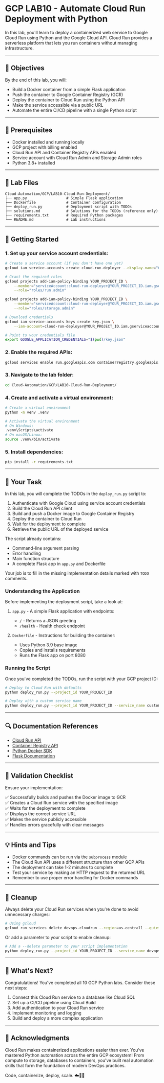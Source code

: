 # GCP LAB10 - Automate Cloud Run Deployment with Python

In this lab, you'll learn to deploy a containerized web service to Google Cloud Run using Python and the Google Cloud API. Cloud Run provides a serverless platform that lets you run containers without managing infrastructure.

---

## 🎯 Objectives

By the end of this lab, you will:
- Build a Docker container from a simple Flask application
- Push the container to Google Container Registry (GCR)
- Deploy the container to Cloud Run using the Python API
- Make the service accessible via a public URL
- Automate the entire CI/CD pipeline with a single Python script

---

## 🧰 Prerequisites

- Docker installed and running locally
- GCP project with billing enabled
- Cloud Run API and Container Registry APIs enabled
- Service account with Cloud Run Admin and Storage Admin roles
- Python 3.8+ installed

---

## 📁 Lab Files

```
Cloud-Automation/GCP/LAB10-Cloud-Run-Deployment/
├── app.py                  # Simple Flask application
├── Dockerfile              # Container configuration
├── deploy_run.py           # Deployment script with TODOs
├── solutions.md            # Solutions for the TODOs (reference only)
├── requirements.txt        # Required Python packages
└── README.md               # Lab instructions
```

---

## 🚀 Getting Started

### 1. Set up your service account credentials:
```bash
# Create a service account (if you don't have one yet)
gcloud iam service-accounts create cloud-run-deployer --display-name="Cloud Run Deployer"

# Grant the required roles
gcloud projects add-iam-policy-binding YOUR_PROJECT_ID \
    --member="serviceAccount:cloud-run-deployer@YOUR_PROJECT_ID.iam.gserviceaccount.com" \
    --role="roles/run.admin"

gcloud projects add-iam-policy-binding YOUR_PROJECT_ID \
    --member="serviceAccount:cloud-run-deployer@YOUR_PROJECT_ID.iam.gserviceaccount.com" \
    --role="roles/storage.admin"

# Download credentials
gcloud iam service-accounts keys create key.json \
    --iam-account=cloud-run-deployer@YOUR_PROJECT_ID.iam.gserviceaccount.com

# Point to your credentials file
export GOOGLE_APPLICATION_CREDENTIALS="$(pwd)/key.json"
```

### 2. Enable the required APIs:
```bash
gcloud services enable run.googleapis.com containerregistry.googleapis.com
```

### 3. Navigate to the lab folder:
```bash
cd Cloud-Automation/GCP/LAB10-Cloud-Run-Deployment/
```

### 4. Create and activate a virtual environment:
```bash
# Create a virtual environment
python -m venv .venv

# Activate the virtual environment
# On Windows:
.venv\Scripts\activate
# On macOS/Linux:
source .venv/bin/activate
```

### 5. Install dependencies:
```bash
pip install -r requirements.txt
```

---

## 📝 Your Task

In this lab, you will complete the TODOs in the `deploy_run.py` script to:

1. Authenticate with Google Cloud using service account credentials
2. Build the Cloud Run API client
3. Build and push a Docker image to Google Container Registry
4. Deploy the container to Cloud Run
5. Wait for the deployment to complete
6. Retrieve the public URL of the deployed service

The script already contains:
- Command-line argument parsing
- Error handling
- Main function structure
- A complete Flask app in `app.py` and Dockerfile

Your job is to fill in the missing implementation details marked with `TODO` comments.

### Understanding the Application

Before implementing the deployment script, take a look at:

1. `app.py` - A simple Flask application with endpoints:
   - `/` - Returns a JSON greeting
   - `/health` - Health check endpoint

2. `Dockerfile` - Instructions for building the container:
   - Uses Python 3.9 base image
   - Copies and installs requirements
   - Runs the Flask app on port 8080

### Running the Script

Once you've completed the TODOs, run the script with your GCP project ID:

```bash
# Deploy to Cloud Run with defaults
python deploy_run.py --project_id YOUR_PROJECT_ID

# Deploy with a custom service name
python deploy_run.py --project_id YOUR_PROJECT_ID --service_name custom-app-name
```

---

## 🔍 Documentation References

- [Cloud Run API](https://cloud.google.com/run/docs/reference/rest)
- [Container Registry API](https://cloud.google.com/container-registry/docs/reference/rest)
- [Python Docker SDK](https://docker-py.readthedocs.io/en/stable/)
- [Flask Documentation](https://flask.palletsprojects.com/)

---

## 🧪 Validation Checklist

Ensure your implementation:

✅ Successfully builds and pushes the Docker image to GCR  
✅ Creates a Cloud Run service with the specified image  
✅ Waits for the deployment to complete  
✅ Displays the correct service URL  
✅ Makes the service publicly accessible  
✅ Handles errors gracefully with clear messages  

---

## 💡 Hints and Tips

- Docker commands can be run via the `subprocess` module
- The Cloud Run API uses a different structure than other GCP APIs
- The deployment can take 1-2 minutes to complete
- Test your service by making an HTTP request to the returned URL
- Remember to use proper error handling for Docker commands

---

## 🧹 Cleanup

Always delete your Cloud Run services when you're done to avoid unnecessary charges:

```bash
# Using gcloud
gcloud run services delete devops-cloudrun --region=us-central1 --quiet
```

Or add a parameter to your script to enable cleanup:

```bash
# Add a --delete parameter to your script implementation
python deploy_run.py --project_id YOUR_PROJECT_ID --service_name devops-cloudrun --delete
```

---

## 💬 What's Next?

Congratulations! You've completed all 10 GCP Python labs. Consider these next steps:

1. Connect this Cloud Run service to a database like Cloud SQL
2. Set up a CI/CD pipeline using Cloud Build
3. Add authentication to your Cloud Run service
4. Implement monitoring and logging
5. Build and deploy a more complex application

---

## 🙏 Acknowledgments

Cloud Run makes containerized applications easier than ever. You've mastered Python automation across the entire GCP ecosystem! From compute to storage, databases to containers, you've built real automation skills that form the foundation of modern DevOps practices.

Code, containerize, deploy, scale. ☁️🐳🚀

